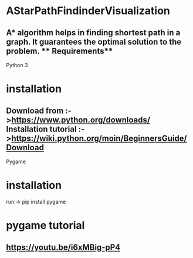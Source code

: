 # AStarPathFindinderVisualization
A* algorithm helps in finding shortest path in a graph. It guarantees the optimal solution to the problem. 
** Requirements**
-------------------
Python 3
# installation
Download from :->https://www.python.org/downloads/
Installation tutorial :->https://wiki.python.org/moin/BeginnersGuide/Download
-----------------------------------------------------------------------------
Pygame
# installation
run:-> pip install pygame
# pygame tutorial
https://youtu.be/i6xMBig-pP4
-----------------------------------

